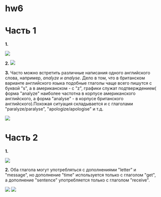# hw6
# Часть 1

**1.**

![](https://apf.attachmail.ru/cgi-bin/readmsg/%D0%A1%D0%BD%D0%B8%D0%BC%D0%BE%D0%BA.JPG?id=15231094890000000116%3B0%3B1&x-email=kostochkanastya%40mail.ru&exif=1&rid=12891895081333396559305093889153090079)

**2.**
![](https://apf.attachmail.ru/cgi-bin/readmsg/%D0%A1%D0%BD%D0%B8%D0%BC%D0%BE%D0%BA.JPG?id=15231100030000000457%3B0%3B1&x-email=kostochkanastya%40mail.ru&exif=1&rid=858341896231379749229204982111356830914)

**3.**
Часто можно встретить различные написания одного английского слова, например, *analyze* и *analyse*. Дело в том, что в британском варианте английского языка подобные глаголы чаще всего пишутся с буквой "s", а в американском - с "z", графики служат подтверждением( форма "analyze" наиболее частотна в корпусе американского английского, а форма "analyse" - в корпусе британского английского).Похожая ситуация складывается и с глаголами "paralyze/paralyse", "apologize/apologise" и т.д.

![](https://apf.attachmail.ru/cgi-bin/readmsg/%D0%A1%D0%BD%D0%B8%D0%BC%D0%BE%D0%BA.JPG?id=15231118090000000116%3B0%3B1&x-email=kostochkanastya%40mail.ru&exif=1&rid=5888243923372084538823450353824465133)

# Часть 2

**1.**

![](https://pp.userapi.com/c847021/v847021031/1d4cf/3zxaeXV0j38.jpg)

**2.**
Оба глагола могут употребляться с дополнениями "letter" и "message", но дополнение "time" используется только с глаголом "get", а дополнение "sentence" употребляется только с глаголом "receive".

![](https://pp.userapi.com/c847021/v847021031/1d4d6/cDAFxRFHJbU.jpg)
![](https://pp.userapi.com/c847021/v847021031/1d4dd/a7e8XHBUYVc.jpg)
